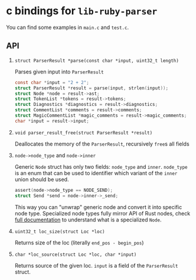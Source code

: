 # c bindings for `lib-ruby-parser`

You can find some examples in `main.c` and `test.c`.

## API

1. `struct ParserResult *parse(const char *input, uint32_t length)`

    Parses given input into `ParserResult`

    ```c
    const char *input = "2 + 2";
    struct ParserResult *result = parse(input, strlen(input));
    struct Node *node = result->ast;
    struct TokenList *tokens = result->tokens;
    struct Diagnostics *diagnostics = result->diagnostics;
    struct CommentList *comments = result->comments;
    struct MagicCommentList *magic_comments = result->magic_comments;
    char *input = result->input;
    ```
2. `void parser_result_free(struct ParserResult *result)`

    Deallocates the memory of the `ParserResult`, recursively `free`s all fields

3. `node->node_type` and `node->inner`

    Generic `Node` struct has only two fields: `node_type` and `inner`.
    `node_type` is an enum that can be used to identifier which variant of the `inner` union should be used.

    ```c
    assert(node->node_type == NODE_SEND);
    struct Send *send = node->inner->_send;
    ```

    This way you can "unwrap" generic node and convert it into specific node type.
    Specialized node types fully mirror API of Rust nodes, check [full documentation](https://docs.rs/lib-ruby-parser) to understand what is a specialized `Node`.

5. `uint32_t loc_size(struct Loc *loc)`

    Returns size of the loc (literally `end_pos - begin_pos`)

6. `char *loc_source(struct Loc *loc, char *input)`

    Returns source of the given loc. `input` is a field of the `ParserResult` struct.
